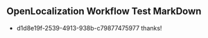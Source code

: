 ## OpenLocalization Workflow Test MarkDown

* d1d8e19f-2539-4913-938b-c79877475977 
thanks!



<!--HONumber=Feb16_HO3-->
